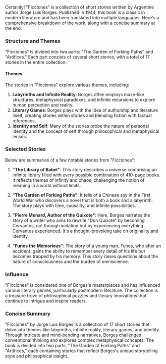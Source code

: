 Certainly! "Ficciones" is a collection of short stories written by Argentine author Jorge Luis Borges. Published in 1944, this book is a classic in modern literature and has been translated into multiple languages. Here's a comprehensive breakdown of the work, along with a concise summary at the end.

### Structure and Themes

"Ficciones" is divided into two parts: "The Garden of Forking Paths" and "Artifices." Each part consists of several short stories, with a total of 17 stories in the entire collection.

#### Themes

The stories in "Ficciones" explore various themes, including:

1. **Labyrinths and Infinite Reality**: Borges often employs maze-like structures, metaphysical paradoxes, and infinite recursions to explore human perception and reality.
2. **Literary Games**: Borges plays with the idea of authorship and literature itself, creating stories within stories and blending fiction with factual references.
3. **Identity and Self**: Many of the stories probe the nature of personal identity and the concept of self through philosophical and metaphysical lenses.

### Selected Stories

Below are summaries of a few notable stories from "Ficciones":

1. **"The Library of Babel"**: This story describes a universe comprising an infinite library filled with every possible combination of 410-page books. It reflects themes of infinity and chaos, challenging the notion of meaning in a world without limits.

2. **"The Garden of Forking Paths"**: It tells of a Chinese spy in the First World War who discovers a novel that is both a book and a labyrinth. The story plays with time, causality, and infinite possibilities.

3. **"Pierre Menard, Author of the Quixote"**: Here, Borges narrates the story of a writer who aims to rewrite "Don Quixote" by becoming Cervantes, not through imitation but by experiencing everything Cervantes experienced. It's a thought-provoking take on originality and identity.

4. **"Funes the Memorious"**: The story of a young man, Funes, who after an accident, gains the ability to remember every detail of his life but becomes trapped by his memory. This story raises questions about the nature of consciousness and the burden of omniscience.

### Influence

"Ficciones" is considered one of Borges's masterpieces and has influenced various literary genres, particularly postmodern literature. The collection is a treasure trove of philosophical puzzles and literary innovations that continue to intrigue and inspire readers.

### Concise Summary

"Ficciones" by Jorge Luis Borges is a collection of 17 short stories that delve into themes like labyrinths, infinite reality, literary games, and identity. Through intricate and mind-bending narratives, Borges challenges conventional thinking and explores complex metaphysical concepts. The book is divided into two parts, "The Garden of Forking Paths" and "Artifices," each containing stories that reflect Borges's unique storytelling style and philosophical insight.